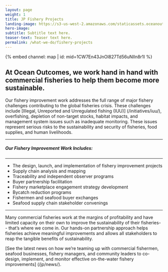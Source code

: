 ```yaml
---
layout: page 
weight: 1
title: JP Fishery Projects
landing-image: https://s3-us-west-2.amazonaws.com/staticassets.oceanoutcomes.org/rollover+images/our-team-hover.jpg
hero-image:
subtitle: Subtitle text here.
teaser-text: Teaser text here.
permalink: /what-we-do/fishery-projects
---
```

<div class="map-section">
  <div class="grid-container">
    {% embed channel: map | id: mid=1CW7En43JnOl827Td56uNIln8r1I %}
  </div>
</div>

<h2>At Ocean Outcomes, we work hand in hand with commercial fisheries to help them become more sustainable.</h2>

Our fishery improvement work addresses the full range of major fishery challenges contributing to the global fisheries crisis. These challenges include [Illegal, Unreported and Unregulated fishing (IUU)] (/initiatives/iuu/), overfishing, depletion of non-target stocks, habitat impacts, and management system issues such as inadequate monitoring. These issues represent serious risks to the sustainability and security of fisheries, food supplies, and human livelihoods.  

----

<h5>Our Fishery Improvement Work Includes:</h5>

----

  * The design, launch, and implementation of fishery improvement projects 
  * Supply chain analysis and mapping
  * Traceability and independent observer programs
  * Buyer partnership facilitation
  * Fishery marketplace engagement strategy development
  * Bycatch reduction programs
  * Fishermen and seafood buyer exchanges
  * Seafood supply chain stakeholder convenings

----

Many commercial fisheries work at the margins of profitability and have limited capacity on their own to improve the sustainability of their fisheries-- that’s where we come in. Our hands-on partnership approach helps fisheries achieve meaningful improvements and allows all stakeholders to reap the tangible benefits of sustainability.

[See the latest news on how we’re teaming up with commercial fishermen, seafood businesses, fishery managers, and community leaders to co-design, implement, and monitor effective on-the-water fishery improvements] (/jp/news/).
